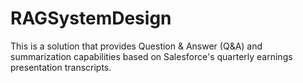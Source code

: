# RAGSystemDesign
This is a solution that provides Question &amp; Answer (Q&amp;A) and summarization capabilities based on Salesforce's quarterly earnings presentation transcripts.
